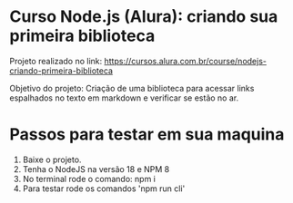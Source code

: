 # Curso Node.js (Alura): criando sua primeira biblioteca
 
 Projeto realizado no link: https://cursos.alura.com.br/course/nodejs-criando-primeira-biblioteca
 
 Objetivo do projeto: Criação de uma biblioteca para acessar links espalhados no texto em markdown e verificar se estão no ar.
 
 # Passos para testar em sua maquina
 1. Baixe o projeto.
 2. Tenha o NodeJS na versão 18 e NPM 8
 3. No terminal rode o comando: npm i
 4. Para testar rode os comandos 'npm run cli'
